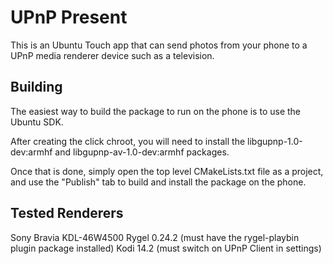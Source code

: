 UPnP Present
============

This is an Ubuntu Touch app that can send photos from your phone to a
UPnP media renderer device such as a television.

Building
--------

The easiest way to build the package to run on the phone is to use the
Ubuntu SDK.

After creating the click chroot, you will need to install the
libgupnp-1.0-dev:armhf and libgupnp-av-1.0-dev:armhf packages.

Once that is done, simply open the top level CMakeLists.txt file as a
project, and use the "Publish" tab to build and install the package on
the phone.

Tested Renderers
----------------

Sony Bravia KDL-46W4500
Rygel 0.24.2 (must have the rygel-playbin plugin package installed)
Kodi 14.2 (must switch on UPnP Client in settings)
